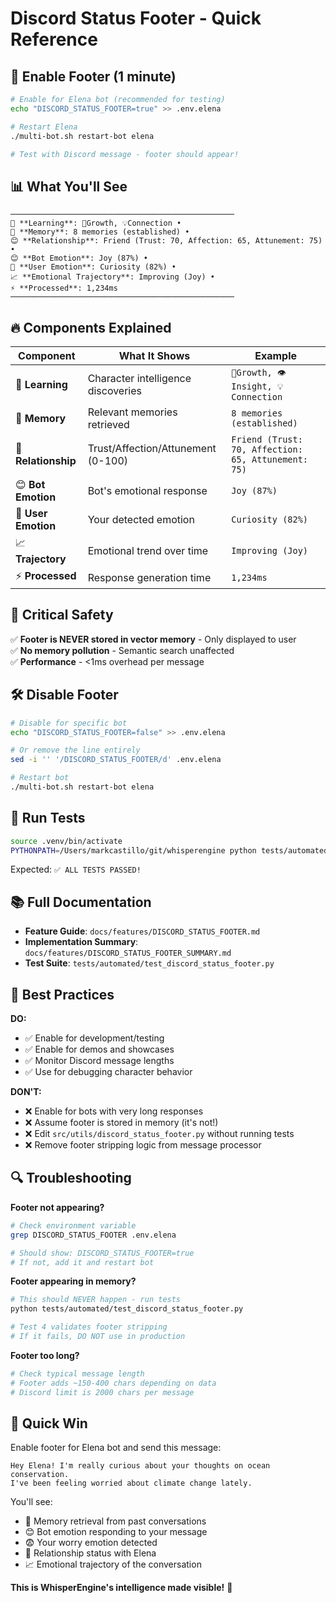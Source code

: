 # Discord Status Footer - Quick Reference

## 🚀 Enable Footer (1 minute)

```bash
# Enable for Elena bot (recommended for testing)
echo "DISCORD_STATUS_FOOTER=true" >> .env.elena

# Restart Elena
./multi-bot.sh restart-bot elena

# Test with Discord message - footer should appear!
```

## 📊 What You'll See

```
──────────────────────────────────────────────────
🎯 **Learning**: 🌱Growth, 💡Connection • 
🧠 **Memory**: 8 memories (established) • 
😊 **Relationship**: Friend (Trust: 70, Affection: 65, Attunement: 75) • 
😊 **Bot Emotion**: Joy (87%) • 
🤔 **User Emotion**: Curiosity (82%) • 
📈 **Emotional Trajectory**: Improving (Joy) • 
⚡ **Processed**: 1,234ms
──────────────────────────────────────────────────
```

## 🔥 Components Explained

| Component | What It Shows | Example |
|-----------|---------------|---------|
| 🎯 **Learning** | Character intelligence discoveries | `🌱Growth, 👁️Insight, 💡Connection` |
| 🧠 **Memory** | Relevant memories retrieved | `8 memories (established)` |
| 💖 **Relationship** | Trust/Affection/Attunement (0-100) | `Friend (Trust: 70, Affection: 65, Attunement: 75)` |
| 😊 **Bot Emotion** | Bot's emotional response | `Joy (87%)` |
| 🤔 **User Emotion** | Your detected emotion | `Curiosity (82%)` |
| 📈 **Trajectory** | Emotional trend over time | `Improving (Joy)` |
| ⚡ **Processed** | Response generation time | `1,234ms` |

## 🚨 Critical Safety

✅ **Footer is NEVER stored in vector memory** - Only displayed to user  
✅ **No memory pollution** - Semantic search unaffected  
✅ **Performance** - <1ms overhead per message  

## 🛠️ Disable Footer

```bash
# Disable for specific bot
echo "DISCORD_STATUS_FOOTER=false" >> .env.elena

# Or remove the line entirely
sed -i '' '/DISCORD_STATUS_FOOTER/d' .env.elena

# Restart bot
./multi-bot.sh restart-bot elena
```

## 🧪 Run Tests

```bash
source .venv/bin/activate
PYTHONPATH=/Users/markcastillo/git/whisperengine python tests/automated/test_discord_status_footer.py
```

Expected: `✅ ALL TESTS PASSED!`

## 📚 Full Documentation

- **Feature Guide**: `docs/features/DISCORD_STATUS_FOOTER.md`
- **Implementation Summary**: `docs/features/DISCORD_STATUS_FOOTER_SUMMARY.md`
- **Test Suite**: `tests/automated/test_discord_status_footer.py`

## 🎯 Best Practices

**DO:**
- ✅ Enable for development/testing
- ✅ Enable for demos and showcases
- ✅ Monitor Discord message lengths
- ✅ Use for debugging character behavior

**DON'T:**
- ❌ Enable for bots with very long responses
- ❌ Assume footer is stored in memory (it's not!)
- ❌ Edit `src/utils/discord_status_footer.py` without running tests
- ❌ Remove footer stripping logic from message processor

## 🔍 Troubleshooting

**Footer not appearing?**
```bash
# Check environment variable
grep DISCORD_STATUS_FOOTER .env.elena

# Should show: DISCORD_STATUS_FOOTER=true
# If not, add it and restart bot
```

**Footer appearing in memory?**
```bash
# This should NEVER happen - run tests
python tests/automated/test_discord_status_footer.py

# Test 4 validates footer stripping
# If it fails, DO NOT use in production
```

**Footer too long?**
```bash
# Check typical message length
# Footer adds ~150-400 chars depending on data
# Discord limit is 2000 chars per message
```

## 🎉 Quick Win

Enable footer for Elena bot and send this message:

```
Hey Elena! I'm really curious about your thoughts on ocean conservation. 
I've been feeling worried about climate change lately.
```

You'll see:
- 🧠 Memory retrieval from past conversations
- 😊 Bot emotion responding to your message
- 😨 Your worry emotion detected
- 💖 Relationship status with Elena
- 📈 Emotional trajectory of the conversation

**This is WhisperEngine's intelligence made visible!** 🚀
